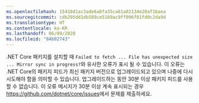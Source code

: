 ```yaml
---
ms.openlocfilehash: 15418d1ac3ade6a0fa35ca61a02134e20af1baea
ms.sourcegitcommit: cdb295dd1db589ce5169ac9ff096f01fd0c2da9d
ms.translationtype: HT
ms.contentlocale: ko-KR
ms.lasthandoff: 06/09/2020
ms.locfileid: "84602743"
---
```


.NET Core 패키지를 설치할 때 `Failed to fetch ... File has unexpected size ... Mirror sync in progress?`와 유사한 오류가 표시 될 수 있습니다. 이 오류는 .NET Core의 패키지 피드가 최신 패키지 버전으로 업그레이드되고 있으며 나중에 다시 시도해야 함을 의미할 수 있습니다. 업그레이드하는 동안 30분 이상 패키지 피드를 사용할 수 없습니다. 이 오류 메시지가 30분 이상 계속 표시되는 경우 <https://github.com/dotnet/core/issues>에서 문제를 제출하세요.
